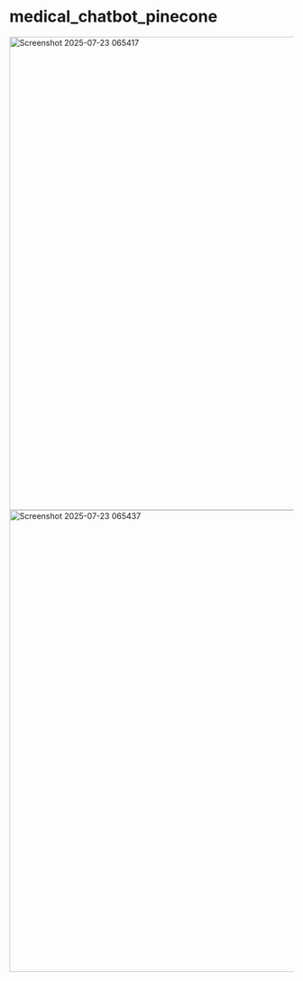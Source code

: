 # medical_chatbot_pinecone
<img width="1895" height="839" alt="Screenshot 2025-07-23 065417" src="https://github.com/user-attachments/assets/bd37adcb-61f2-4376-9299-19888ffb3765" />
<img width="1506" height="819" alt="Screenshot 2025-07-23 065437" src="https://github.com/user-attachments/assets/20dbebeb-17bf-4ccf-a6e7-055837d2c602" />
